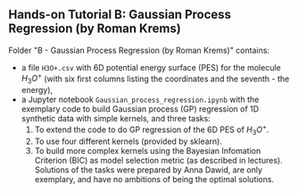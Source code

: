## Hands-on Tutorial B: Gaussian Process Regression (by Roman Krems)
Folder "B - Gaussian Process Regression (by Roman Krems)" contains:
- a file `H3O+.csv` with 6D potential energy surface (PES) for the molecule $H_3O^+$ (with six first columns listing the coordinates and the seventh - the energy),
- a Jupyter notebook `Gaussian_process_regression.ipynb` with the exemplary code to build Gaussian process (GP) regression of 1D synthetic data with simple kernels, and three tasks:
  1. To extend the code to do GP regression of the 6D PES of $H_3O^+$.
  2. To use four different kernels (provided by sklearn).
  3. To build more complex kernels using the Bayesian Infomation Criterion (BIC) as model selection metric (as described in lectures).
Solutions of the tasks were prepared by Anna Dawid, are only exemplary, and have no ambitions of being the optimal solutions.